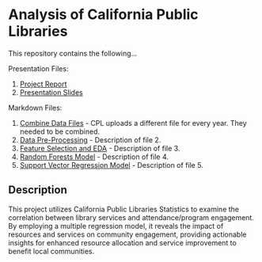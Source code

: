 # Analysis of California Public Libraries

This repository contains the following... 

Presentation Files: 
1. [Project Report](https://github.com/itstrieu/R_Projects/blob/main/California_Public_Libraries/Project%20Report.pdf)
2. [Presentation Slides](https://github.com/itstrieu/R_Projects/blob/main/California_Public_Libraries/Presentation%20Slides.pdf)

Markdown Files:

1. [Combine Data Files](https://github.com/itstrieu/R_Projects/blob/main/California_Public_Libraries/00_CPL_Combine_Data_Files.md) - CPL uploads a different file for every year. They needed to be combined.
2. [Data Pre-Processing](https://github.com/itstrieu/R_Projects/blob/main/California_Public_Libraries/01_CPL_Data_PreProcessing.md) - Description of file 2.
3. [Feature Selection and EDA](https://github.com/itstrieu/R_Projects/blob/main/California_Public_Libraries/02_CPL_Feature_Selection.md) - Description of file 3.
4. [Random Forests Model](https://github.com/itstrieu/R_Projects/blob/main/California_Public_Libraries/03_CPL_Random_Forests.md) - Description of file 4.
5. [Support Vector Regression Model](https://github.com/itstrieu/R_Projects/blob/main/California_Public_Libraries/04_Support_Vector_Machine_Regression.md) - Description of file 5.

## Description

This project utilizes California Public Libraries Statistics to examine the correlation between library services and attendance/program engagement. By employing a multiple regression model, it reveals the impact of resources and services on community engagement, providing actionable insights for enhanced resource allocation and service improvement to benefit local communities.
